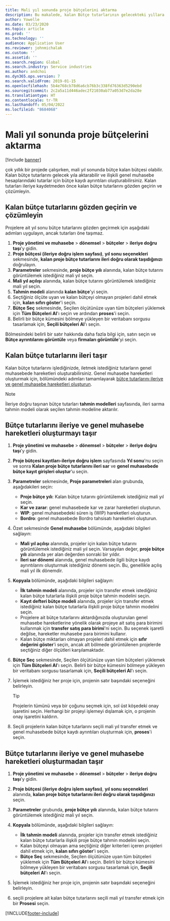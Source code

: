 ```yaml
---
title: Mali yıl sonunda proje bütçelerini aktarma
description: Bu makalede, kalan Bütçe tutarlarının gelecekteki yıllara nasıl aktarılacağı ve bütçe kayıt ayrıntılarının nasıl oluşturulacağı hakkında bilgi sağlanmaktadır.
author: Yowelle
ms.date: 03/23/2020
ms.topic: article
ms.prod: ''
ms.technology: ''
audience: Application User
ms.reviewer: johnmichalak
ms.custom: ''
ms.assetid: ''
ms.search.region: Global
ms.search.industry: Service industries
ms.author: andchoi
ms.dyn365.ops.version: 7
ms.search.validFrom: 2019-01-15
ms.openlocfilehash: 5b4e768cb78d6a6cb76b3c338fd76363d5290ebd
ms.sourcegitcommit: 2c2a5a11d446adec2f21030ab77a053d7e2da28e
ms.translationtype: HT
ms.contentlocale: tr-TR
ms.lasthandoff: 05/04/2022
ms.locfileid: "8684068"
---
```

# <a name="transfer-project-budgets-at-fiscal-year-end"></a>Mali yıl sonunda proje bütçelerini aktarma

[!include [banner](../includes/banner.md)]

çok yıllık bir projede çalışırken, mali yıl sonunda bütçe kalan bütçesi olabilir. Kalan bütçe tutarlarını gelecek yıla aktarabilir ve ilişkili genel muhasebe hesaplarındaki tutarlar için bütçe kaydı ayrıntıları oluşturabilirsiniz. Kalan tutarları ileriye kaydetmeden önce kalan bütçe tutarlarını gözden geçirin ve çözümleyin.

## <a name="review-and-analyze-remaining-budget-amounts"></a>Kalan bütçe tutarlarını gözden geçirin ve çözümleyin

Projelere ait yıl sonu bütçe tutarlarını gözden geçirmek için aşağıdaki adımları uygulayın, ancak tutarları öne taşımaz.

1. **Proje yönetimi ve muhasebe** > **dönemsel** > **bütçeler** > **ileriye doğru taşı**'y gidin. 
2. **Proje bütçesi (ileriye doğru işlem sayfası)**, **yıl sonu seçenekleri** sekmesinde, **kalan proje bütçe tutarlarını ileri doğru olarak taşıdığınızı** doğrulayın.
3. **Parametreler** sekmesinde, **proje bütçe yılı** alanında, kalan bütçe tutarını görüntülemek istediğiniz mali yıl seçin. 
4. **Mali yıl açılışı** alanında, kalan bütçe tutarını görüntülemek istediğiniz mali yıl seçin. 
5. **Tahmin modeli** alanında **kalan bütçe**'yi seçin. 
6. Seçtiğiniz ölçüte uyan ve kalan bütçeyi olmayan projeleri dahil etmek için, **kalan sıfırı göster**'i seçin.  
7. **Bütçe Seç** sekmesinde, Seçilen ölçütünüze uyan tüm bütçeleri yüklemek için **Tüm Bütçeleri Al**'ı seçin ve ardından **proses**'i seçin. 
8. Belirli bir bütçe kümesini bölmeye yükleyen bir veritabanı sorgusu tasarlamak için, **Seçili bütçeleri Al**'ı seçin.

Bölmesindeki belirli bir satır hakkında daha fazla bilgi için, satırı seçin ve **Bütçe ayrıntılarını görüntüle** veya **firmaları görüntüle**'yi seçin.

## <a name="carry-forward-remaining-budget-amounts"></a>Kalan bütçe tutarlarını ileri taşır 

Kalan bütçe tutarlarını işlediğinizde, iletmek istediğiniz tutarların genel muhasebede hareketleri oluşturabilirsiniz. Genel muhasebe hareketleri oluşturmak için, bölümündeki adımları tamamlayarak [bütçe tutarlarını ileriye ve genel muhasebe hareketleri oluşturun](#carry-forward). 

> [!NOTE]
> İleriye doğru taşınan bütçe tutarları **tahmin modelleri** sayfasında, ileri sarma tahmin modeli olarak seçilen tahmin modeline aktarılır.  

## <a name="carry-forward-budget-amounts-and-create-general-ledger-transactions"></a><a name="carry-forward"></a>Bütçe tutarlarını ileriye ve genel muhasebe hareketleri oluşturmayı taşır

1.  **Proje yönetimi ve muhasebe** > **dönemsel** > **bütçeler** > **ileriye doğru taşı**'y gidin. 
2. **Proje bütçesi kayıtları-ileriye doğru işlem** sayfasında **Yıl sonu**'nu seçin ve sonra **Kalan proje bütçe tutarlarını ileri sar** ve **genel muhasebede bütçe kayıt girişleri oluştur**'u seçin. 
3. **Parametreler** sekmesinde, **Proje parametreleri** alan grubunda, aşağıdakileri seçin:

   - **Proje bütçe yılı**: Kalan bütçe tutarını görüntülemek istediğiniz mali yıl seçin. 
   - **Kar ve zarar**: genel muhasebede kar ve zarar hareketleri oluşturun. 
   -  **WIP**: genel muhasebedeki süren iş (WIP) hareketleri oluşturun.
   -  **Bordro**: genel muhasebede Bordro tahsisatı hareketleri oluşturun. 

5. Özet sekmesinde **Genel muhasebe** bölümünde, aşağıdaki bilgileri sağlayın: 

   - **Mali yıl açılışı** alanında, projeler için kalan bütçe tutarını görüntülemek istediğiniz mali yıl seçin. Varsayılan değer, **proje bütçe yılı** alanında yer alan değerden sonraki bir yıldır.
   -  **İleri sar dönemi** alanında, genel muhasebede ilgili bütçe kaydı ayrıntılarını oluşturmak istediğiniz dönemi seçin. Bu, genellikle açılış mali yıl ilk dönemdir.

6. **Kopyala** bölümünde, aşağıdaki bilgileri sağlayın:

   - **İlk tahmin modeli** alanında, projeler için transfer etmek istediğiniz kalan bütçe tutarlarla ilişkili proje bütçe tahmin modelini seçin. 
   - **Kayıt defteri bütçe modeli** alanında, projeler için transfer etmek istediğiniz kalan bütçe tutarlarla ilişkili proje bütçe tahmin modelini seçin. 
   -  Projelere ait bütçe tutarlarını aktardığınızda oluşturulan genel muhasebe hareketlerine yönelik olarak projeye ait satış para birimini kullanmak için **transfer satış para birimi**'ni seçin. Bu seçenek işaretli değilse, hareketler muhasebe para birimini kullanır. 
   -  Kalan bütçe miktarları olmayan projeleri dahil etmek için **sıfır değerini göster**'i seçin, ancak alt bölmede görüntülenen projelerde seçtiğiniz diğer ölçütleri karşılamaktadır.

7. **Bütçe Seç** sekmesinde, Seçilen ölçütünüze uyan tüm bütçeleri yüklemek için **Tüm Bütçeleri Al**'ı seçin. Belirli bir bütçe kümesini bölmeye yükleyen bir veritabanı sorgusu tasarlamak için, **Seçili bütçeleri Al**'ı seçin.
8. İşlemek istediğiniz her proje için, projenin satır başındaki seçeneğini belirleyin.

    > [!TIP]
    > Projelerin tümünü veya bir çoğunu seçmek için, sol üst köşedeki onay işaretini seçin. Herhangi bir projeyi işlemeyi dışlamak için, o projenin onay işaretini kaldırın.

9. Seçili projelerin kalan bütçe tutarlarını seçili mali yıl transfer etmek ve genel muhasebede bütçe kaydı ayrıntıları oluşturmak için, **proses**'i seçin.

## <a name="carry-forward-budget-amounts-without-creating-general-ledger-transactions"></a>Bütçe tutarlarını ileriye ve genel muhasebe hareketleri oluşturmadan taşır

1. **Proje yönetimi ve muhasebe** > **dönemsel** > **bütçeler** > **ileriye doğru taşı**'y gidin.
2. **Proje bütçesi (ileriye doğru işlem sayfası)**, **yıl sonu seçenekleri** alanında, **kalan proje bütçe tutarlarını ileri doğru olarak taşıdığınızı** seçin.
3. **Parametreler** grubunda, **proje bütçe yılı** alanında, kalan bütçe tutarını görüntülemek istediğiniz mali yıl seçin.
4. **Kopyala** bölümünde, aşağıdaki bilgileri sağlayın:

   - **İlk tahmin modeli** alanında, projeler için transfer etmek istediğiniz kalan bütçe tutarlarla ilişkili proje bütçe tahmin modelini seçin. 
   - Kalan bütçeyi olmayan ama seçtiğiniz diğer kriterleri içeren projeleri dahil etmek için, **kalan sıfırı göster**'i seçin.
   - **Bütçe Seç** sekmesinde, Seçilen ölçütünüze uyan tüm bütçeleri yüklemek için **Tüm Bütçeleri Al**'ı seçin. Belirli bir bütçe kümesini bölmeye yükleyen bir veritabanı sorgusu tasarlamak için, **Seçili bütçeleri Al**'ı seçin.

5. İşlemek istediğiniz her proje için, projenin satır başındaki seçeneğini belirleyin. 
6. seçili projelere ait kalan bütçe tutarlarını seçili mali yıl transfer etmek için bir **Prosesi** seçin.



[!INCLUDE[footer-include](../includes/footer-banner.md)]
